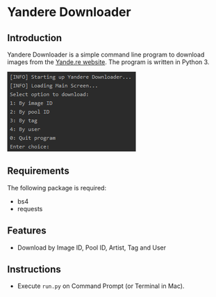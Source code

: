 # Yandere Downloader

## Introduction
Yandere Downloader is a simple command line program to download images from the [Yande.re website](https://yande.re). The program is written in Python 3.

![image001.png](/images/image001.png)

## Requirements
The following package is required:
   * bs4
   * requests

## Features
* Download by Image ID, Pool ID, Artist, Tag and User

## Instructions
* Execute `run.py` on Command Prompt (or Terminal in Mac).
